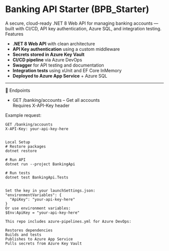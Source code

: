# Banking API Starter (BPB_Starter)

A secure, cloud-ready .NET 8 Web API for managing banking accounts — built with CI/CD, API key authentication, Azure SQL, and integration testing.
Features

-  **.NET 8 Web API** with clean architecture
-  **API Key authentication** using a custom middleware
-  **Secrets stored in Azure Key Vault**
-  **CI/CD pipeline** via Azure DevOps
-  **Swagger** for API testing and documentation
-  **Integration tests** using xUnit and EF Core InMemory
-  **Deployed to Azure App Service** + Azure SQL

---

🧾 Endpoints

- GET /banking/accounts – Get all accounts  
  Requires X-API-Key header

Example request:
```http
GET /banking/accounts
X-API-Key: your-api-key-here


Local Setup
# Restore packages
dotnet restore

# Run API
dotnet run --project BankingApi

# Run tests
dotnet test BankingApi.Tests


Set the key in your launchSettings.json:
"environmentVariables": {
  "ApiKey": "your-api-key-here"
}
Or use environment variables:
$Env:ApiKey = "your-api-key-here"

This repo includes azure-pipelines.yml for Azure DevOps:

Restores dependencies
Builds and tests
Publishes to Azure App Service
Pulls secrets from Azure Key Vault
